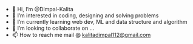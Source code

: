 - 👋 Hi, I’m @Dimpal-Kalita
- 👀 I’m interested in coding, designing and solving problems
- 🌱 I’m currently learning web dev, ML and data structure and algorithm
- 💞️ I’m looking to collaborate on ...
- 📫 How to reach me mail @ kalitadimpal112@gmail.com

<!---
Dimpal-Kalita/Dimpal-Kalita is a ✨ special ✨ repository because its `README.md` (this file) appears on your GitHub profile.
You can click the Preview link to take a look at your changes.
--->
